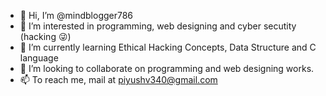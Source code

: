 - 👋 Hi, I’m @mindblogger786
- 👀 I’m interested in programming, web designing and cyber secutity (hacking 😜)
- 🌱 I’m currently learning Ethical Hacking Concepts, Data Structure and C language
- 💞️ I’m looking to collaborate on programming and web designing works.
- 📫 To reach me, mail at piyushv340@gmail.com

<!---
mindblogger786/mindblogger786 is a ✨ special ✨ repository because its `README.md` (this file) appears on your GitHub profile.
You can click the Preview link to take a look at your changes.
--->
